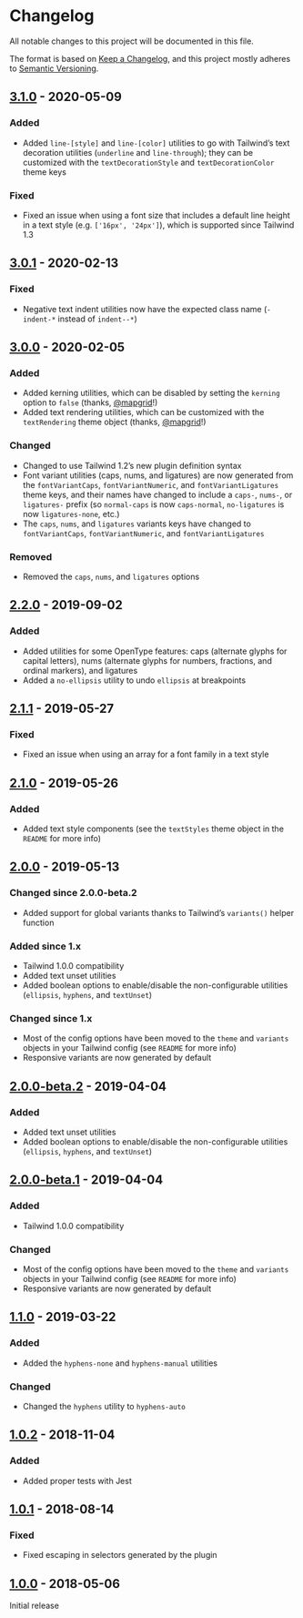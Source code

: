 # Changelog

All notable changes to this project will be documented in this file.

The format is based on [Keep a Changelog](https://keepachangelog.com/en/1.0.0/),
and this project mostly adheres to [Semantic Versioning](https://semver.org/spec/v2.0.0.html).

## [3.1.0] - 2020-05-09

### Added
- Added `line-[style]` and `line-[color]` utilities to go with Tailwind’s text decoration utilities (`underline` and `line-through`); they can be customized with the `textDecorationStyle` and `textDecorationColor` theme keys

### Fixed
- Fixed an issue when using a font size that includes a default line height in a text style (e.g. `['16px', '24px']`), which is supported since Tailwind 1.3

## [3.0.1] - 2020-02-13

### Fixed
- Negative text indent utilities now have the expected class name (`-indent-*` instead of `indent--*`)

## [3.0.0] - 2020-02-05

### Added
- Added kerning utilities, which can be disabled by setting the `kerning` option to `false` (thanks, [@mapgrid](https://github.com/mapgrid)!)
- Added text rendering utilities, which can be customized with the `textRendering` theme object (thanks, [@mapgrid](https://github.com/mapgrid)!)

### Changed
- Changed to use Tailwind 1.2’s new plugin definition syntax
- Font variant utilities (caps, nums, and ligatures) are now generated from the `fontVariantCaps`, `fontVariantNumeric`, and `fontVariantLigatures` theme keys, and their names have changed to include a `caps-`, `nums-`, or `ligatures-` prefix (so `normal-caps` is now `caps-normal`, `no-ligatures` is now `ligatures-none`, etc.)
- The `caps`, `nums`, and `ligatures` variants keys have changed to `fontVariantCaps`, `fontVariantNumeric`, and `fontVariantLigatures`

### Removed
- Removed the `caps`, `nums`, and `ligatures` options

## [2.2.0] - 2019-09-02

### Added
- Added utilities for some OpenType features: caps (alternate glyphs for capital letters), nums (alternate glyphs for numbers, fractions, and ordinal markers), and ligatures
- Added a `no-ellipsis` utility to undo `ellipsis` at breakpoints

## [2.1.1] - 2019-05-27

### Fixed
- Fixed an issue when using an array for a font family in a text style

## [2.1.0] - 2019-05-26

### Added
- Added text style components (see the `textStyles` theme object in the `README` for more info)

## [2.0.0] - 2019-05-13

### Changed since 2.0.0-beta.2
- Added support for global variants thanks to Tailwind’s `variants()` helper function

### Added since 1.x
- Tailwind 1.0.0 compatibility
- Added text unset utilities
- Added boolean options to enable/disable the non-configurable utilities (`ellipsis`, `hyphens`, and `textUnset`)

### Changed since 1.x
- Most of the config options have been moved to the `theme` and `variants` objects in your Tailwind config (see `README` for more info)
- Responsive variants are now generated by default

## [2.0.0-beta.2] - 2019-04-04

### Added
- Added text unset utilities
- Added boolean options to enable/disable the non-configurable utilities (`ellipsis`, `hyphens`, and `textUnset`)

## [2.0.0-beta.1] - 2019-04-04

### Added
- Tailwind 1.0.0 compatibility

### Changed
- Most of the config options have been moved to the `theme` and `variants` objects in your Tailwind config (see `README` for more info)
- Responsive variants are now generated by default

## [1.1.0] - 2019-03-22

### Added
- Added the `hyphens-none` and `hyphens-manual` utilities

### Changed
- Changed the `hyphens` utility to `hyphens-auto`

## [1.0.2] - 2018-11-04

### Added
- Added proper tests with Jest

## [1.0.1] - 2018-08-14

### Fixed
- Fixed escaping in selectors generated by the plugin

## [1.0.0] - 2018-05-06

Initial release

[Unreleased]: https://github.com/benface/tailwindcss-typography/compare/v3.1.0...HEAD
[3.1.0]: https://github.com/benface/tailwindcss-typography/compare/v3.0.1...v3.1.0
[3.0.1]: https://github.com/benface/tailwindcss-typography/compare/v3.0.0...v3.0.1
[3.0.0]: https://github.com/benface/tailwindcss-typography/compare/v2.2.0...v3.0.0
[2.2.0]: https://github.com/benface/tailwindcss-typography/compare/v2.1.1...v2.2.0
[2.1.1]: https://github.com/benface/tailwindcss-typography/compare/v2.1.0...v2.1.1
[2.1.0]: https://github.com/benface/tailwindcss-typography/compare/v2.0.0...v2.1.0
[2.0.0]: https://github.com/benface/tailwindcss-typography/compare/v2.0.0-beta.2...v2.0.0
[2.0.0-beta.2]: https://github.com/benface/tailwindcss-typography/compare/v2.0.0-beta.1...v2.0.0-beta.2
[2.0.0-beta.1]: https://github.com/benface/tailwindcss-typography/compare/v1.1.0...v2.0.0-beta.1
[1.1.0]: https://github.com/benface/tailwindcss-typography/compare/v1.0.2...v1.1.0
[1.0.2]: https://github.com/benface/tailwindcss-typography/compare/v1.0.1...v1.0.2
[1.0.1]: https://github.com/benface/tailwindcss-typography/compare/v1.0.0...v1.0.1
[1.0.0]: https://github.com/benface/tailwindcss-typography/releases/tag/v1.0.0
